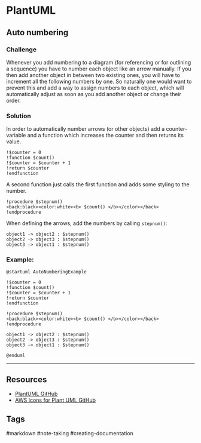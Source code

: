 # PlantUML

## Auto numbering
### Challenge
Whenever you add numbering to a diagram (for referencing or for outlining a sequence) you have to number each object like an arrow manually. If you then add another object in between two existing ones, you will have to increment all the following numbers by one.
So naturally one would want to prevent this and add a way to assign numbers to each object, which will automatically adjust as soon as you add another object or change their order.

### Solution
In order to automatically number arrows (or other objects) add a counter-variable and a function which increases the counter and then returns its value.
```
!$counter = 0
!function $count()
!$counter = $counter + 1
!return $counter
!endfunction
```

A second function just calls the first function and adds some styling to the number.
```
!procedure $stepnum()
<back:black><color:white><b> $count() </b></color></back>
!endprocedure
```

When defining the arrows, add the numbers by calling `stepnum()`:
```
object1 -> object2 : $stepnum()
object2 -> object3 : $stepnum()
object3 -> object1 : $stepnum()
```

### Example:
```plantuml
@startuml AutoNumberingExample

!$counter = 0
!function $count()
!$counter = $counter + 1
!return $counter
!endfunction

!procedure $stepnum()
<back:black><color:white><b> $count() </b></color></back>
!endprocedure

object1 -> object2 : $stepnum()
object2 -> object3 : $stepnum()
object3 -> object1 : $stepnum()

@enduml
```

---
## Resources
- [PlantUML GitHub](https://github.com/plantuml/plantuml)
- [AWS Icons for Plant UML GitHub](https://github.com/awslabs/aws-icons-for-plantuml)

## Tags
#markdown #note-taking #creating-documentation